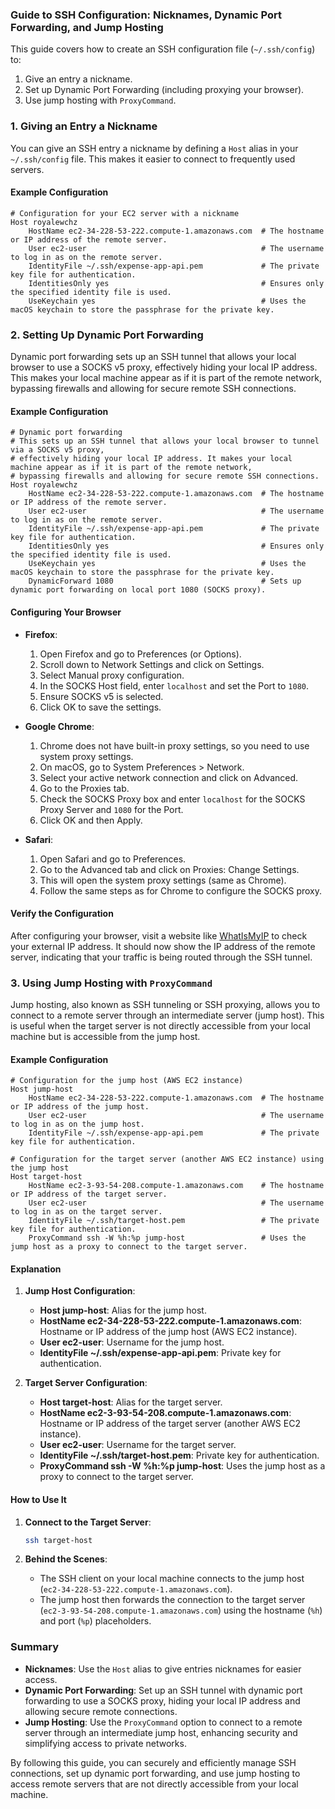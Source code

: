 ### Guide to SSH Configuration: Nicknames, Dynamic Port Forwarding, and Jump Hosting

This guide covers how to create an SSH configuration file (`~/.ssh/config`) to:
1. Give an entry a nickname.
2. Set up Dynamic Port Forwarding (including proxying your browser).
3. Use jump hosting with `ProxyCommand`.

### 1. Giving an Entry a Nickname

You can give an SSH entry a nickname by defining a `Host` alias in your `~/.ssh/config` file. This makes it easier to connect to frequently used servers.

#### Example Configuration

```plaintext
# Configuration for your EC2 server with a nickname
Host royalewchz
    HostName ec2-34-228-53-222.compute-1.amazonaws.com  # The hostname or IP address of the remote server.
    User ec2-user                                       # The username to log in as on the remote server.
    IdentityFile ~/.ssh/expense-app-api.pem             # The private key file for authentication.
    IdentitiesOnly yes                                  # Ensures only the specified identity file is used.
    UseKeychain yes                                     # Uses the macOS keychain to store the passphrase for the private key.
```

### 2. Setting Up Dynamic Port Forwarding

Dynamic port forwarding sets up an SSH tunnel that allows your local browser to use a SOCKS v5 proxy, effectively hiding your local IP address. This makes your local machine appear as if it is part of the remote network, bypassing firewalls and allowing for secure remote SSH connections.

#### Example Configuration

```plaintext
# Dynamic port forwarding
# This sets up an SSH tunnel that allows your local browser to tunnel via a SOCKS v5 proxy,
# effectively hiding your local IP address. It makes your local machine appear as if it is part of the remote network,
# bypassing firewalls and allowing for secure remote SSH connections.
Host royalewchz
    HostName ec2-34-228-53-222.compute-1.amazonaws.com  # The hostname or IP address of the remote server.
    User ec2-user                                       # The username to log in as on the remote server.
    IdentityFile ~/.ssh/expense-app-api.pem             # The private key file for authentication.
    IdentitiesOnly yes                                  # Ensures only the specified identity file is used.
    UseKeychain yes                                     # Uses the macOS keychain to store the passphrase for the private key.
    DynamicForward 1080                                 # Sets up dynamic port forwarding on local port 1080 (SOCKS proxy).
```

#### Configuring Your Browser

- **Firefox**:
  1. Open Firefox and go to Preferences (or Options).
  2. Scroll down to Network Settings and click on Settings.
  3. Select Manual proxy configuration.
  4. In the SOCKS Host field, enter `localhost` and set the Port to `1080`.
  5. Ensure SOCKS v5 is selected.
  6. Click OK to save the settings.

- **Google Chrome**:
  1. Chrome does not have built-in proxy settings, so you need to use system proxy settings.
  2. On macOS, go to System Preferences > Network.
  3. Select your active network connection and click on Advanced.
  4. Go to the Proxies tab.
  5. Check the SOCKS Proxy box and enter `localhost` for the SOCKS Proxy Server and `1080` for the Port.
  6. Click OK and then Apply.

- **Safari**:
  1. Open Safari and go to Preferences.
  2. Go to the Advanced tab and click on Proxies: Change Settings.
  3. This will open the system proxy settings (same as Chrome).
  4. Follow the same steps as for Chrome to configure the SOCKS proxy.

#### Verify the Configuration

After configuring your browser, visit a website like [WhatIsMyIP](https://www.whatismyip.com/) to check your external IP address. It should now show the IP address of the remote server, indicating that your traffic is being routed through the SSH tunnel.

### 3. Using Jump Hosting with `ProxyCommand`

Jump hosting, also known as SSH tunneling or SSH proxying, allows you to connect to a remote server through an intermediate server (jump host). This is useful when the target server is not directly accessible from your local machine but is accessible from the jump host.

#### Example Configuration

```plaintext
# Configuration for the jump host (AWS EC2 instance)
Host jump-host
    HostName ec2-34-228-53-222.compute-1.amazonaws.com  # The hostname or IP address of the jump host.
    User ec2-user                                       # The username to log in as on the jump host.
    IdentityFile ~/.ssh/expense-app-api.pem             # The private key file for authentication.

# Configuration for the target server (another AWS EC2 instance) using the jump host
Host target-host
    HostName ec2-3-93-54-208.compute-1.amazonaws.com    # The hostname or IP address of the target server.
    User ec2-user                                       # The username to log in as on the target server.
    IdentityFile ~/.ssh/target-host.pem                 # The private key file for authentication.
    ProxyCommand ssh -W %h:%p jump-host                 # Uses the jump host as a proxy to connect to the target server.
```

#### Explanation

1. **Jump Host Configuration**:
   - **Host jump-host**: Alias for the jump host.
   - **HostName ec2-34-228-53-222.compute-1.amazonaws.com**: Hostname or IP address of the jump host (AWS EC2 instance).
   - **User ec2-user**: Username for the jump host.
   - **IdentityFile ~/.ssh/expense-app-api.pem**: Private key for authentication.

2. **Target Server Configuration**:
   - **Host target-host**: Alias for the target server.
   - **HostName ec2-3-93-54-208.compute-1.amazonaws.com**: Hostname or IP address of the target server (another AWS EC2 instance).
   - **User ec2-user**: Username for the target server.
   - **IdentityFile ~/.ssh/target-host.pem**: Private key for authentication.
   - **ProxyCommand ssh -W %h:%p jump-host**: Uses the jump host as a proxy to connect to the target server.

#### How to Use It

1. **Connect to the Target Server**:
   ```sh
   ssh target-host
   ```

2. **Behind the Scenes**:
   - The SSH client on your local machine connects to the jump host (`ec2-34-228-53-222.compute-1.amazonaws.com`).
   - The jump host then forwards the connection to the target server (`ec2-3-93-54-208.compute-1.amazonaws.com`) using the hostname (`%h`) and port (`%p`) placeholders.

### Summary

- **Nicknames**: Use the `Host` alias to give entries nicknames for easier access.
- **Dynamic Port Forwarding**: Set up an SSH tunnel with dynamic port forwarding to use a SOCKS proxy, hiding your local IP address and allowing secure remote connections.
- **Jump Hosting**: Use the `ProxyCommand` option to connect to a remote server through an intermediate jump host, enhancing security and simplifying access to private networks.

By following this guide, you can securely and efficiently manage SSH connections, set up dynamic port forwarding, and use jump hosting to access remote servers that are not directly accessible from your local machine.